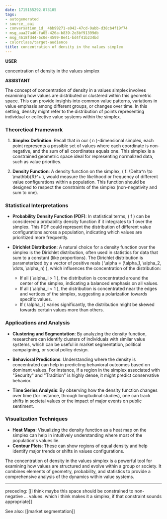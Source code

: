 ```yaml
---
date: 1715155292.873105
tags:
- autogenerated
- source__oai
- conversation_id__4bb99271-e942-47cd-9abb-d38cb4f19f74
- msg_aaa27a46-fa05-426a-b839-2e3bf91399db
- msg_4618fd44-6c0e-4599-8e41-bd4f41b234bd
- colorclass/target-audience
title: concentration of density in the values simplex
---
```


**USER**

concentration of density in the values simplex


**ASSISTANT**

The concept of concentration of density in a values simplex involves examining how values are distributed or clustered within this geometric space. This can provide insights into common value patterns, variations in value emphasis among different groups, or changes over time. In this setting, density might refer to the distribution of points representing individual or collective value systems within the simplex.

### Theoretical Framework

1. **Simplex Definition**: Recall that in our \( n \)-dimensional simplex, each point represents a possible set of values where each coordinate is non-negative, and the sum of all coordinates equals one. This simplex is a constrained geometric space ideal for representing normalized data, such as value priorities.

2. **Density Function**: A density function on the simplex, \( f: \Delta^n \to \mathbb{R}^+ \), would measure the likelihood or frequency of different value configurations within a population. This function should be designed to respect the constraints of the simplex (non-negativity and sum to one).

### Statistical Interpretations

- **Probability Density Function (PDF)**: In statistical terms, \( f \) can be considered a probability density function if it integrates to 1 over the simplex. This PDF could represent the distribution of different value configurations across a population, indicating which values are prioritized more frequently.

- **Dirichlet Distribution**: A natural choice for a density function over the simplex is the Dirichlet distribution, often used in statistics for data that sum to a constant (like proportions). The Dirichlet distribution is parameterized by a vector of positive reals \( \alpha = (\alpha_1, \alpha_2, \dots, \alpha_n) \), which influences the concentration of the distribution:
    - If all \( \alpha_i > 1 \), the distribution is concentrated around the center of the simplex, indicating a balanced emphasis on all values.
    - If all \( \alpha_i < 1 \), the distribution is concentrated near the edges and vertices of the simplex, suggesting a polarization towards specific values.
    - If \( \alpha_i \) varies significantly, the distribution might be skewed towards certain values more than others.

### Applications and Analysis

- **Clustering and Segmentation**: By analyzing the density function, researchers can identify clusters of individuals with similar value systems, which can be useful in market segmentation, political campaigning, or social policy design.
  
- **Behavioral Predictions**: Understanding where the density is concentrated can help in predicting behavioral outcomes based on dominant values. For instance, if a region in the simplex associated with "Security" and "Tradition" is highly dense, it might predict conservative behavior.

- **Time Series Analysis**: By observing how the density function changes over time (for instance, through longitudinal studies), one can track shifts in societal values or the impact of major events on public sentiment.

### Visualization Techniques

- **Heat Maps**: Visualizing the density function as a heat map on the simplex can help in intuitively understanding where most of the population's values lie.
- **Contour Plots**: These can show regions of equal density and help identify major trends or shifts in values configurations.

The concentration of density in the values simplex is a powerful tool for examining how values are structured and evolve within a group or society. It combines elements of geometry, probability, and statistics to provide a comprehensive analysis of the dynamics within value systems.


---

preceding: [[i think maybe this space should be constrained to non-negative ... values. which i think makes it a simplex, if that constraint sounds appropriate]]

See also: [[market segmentation]]